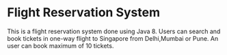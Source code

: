 # Flight Reservation System 
This is a flight reservation system done using Java 8. Users can search and book tickets in one-way flight to Singapore from Delhi,Mumbai or Pune. An user can book maximum of 10 tickets.
